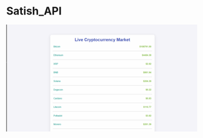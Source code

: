 # Satish_API

![image alt](https://github.com/satishspatil-01/Satish_API/blob/b35c6b077138ca515b03e8bbfd78b1db8f2cd838/Screenshot%202025-08-31%20213218.png)

